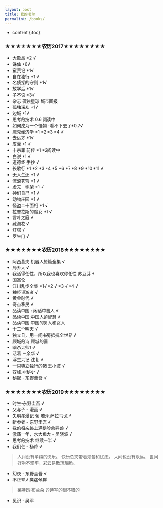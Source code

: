 ```yaml
---
layout: post
title: 我的书单
permalink: /books/
---
```


* content
{:toc}



### ★★★★★★★农历2017★★★★★★★★
* 大败局 *2 √
* 诛仙 *6√
* 蛮荒记 *1√
* 自在独行 *1 √
* 名侦探的守则 *1√
* 放学后 *1√
* 子不语 *3√
* 杂志 孤独星球 城市画报
* 孤独深处  *1√
* 边城  *1√
* 思考的技术  0.6 阅读中
* 如何成为一个怪物 -看不下去了*0.7√
* 魔鬼经济学 *1 *2 *3  *4 √
* 去远方 *1√
* 皮囊 *1  √
* 十宗罪  前传 *1  *2阅读中
* 白说 *1 √
*  道德经 手抄  √
* 长歌行 *1 *2 *3 *4 *5 *6 *7 *8 *9 *10 *11 √
* 无人生还 *1 √
* 流浪苍穹 *1 √
* 虚无十字架 *1 √
* 神们自己 *1 √
* 动物庄园 *1 √
* 怪盗二十面相 *1 √
* 拉普拉斯的魔女 *1 √
* 言叶之庭 √
* 藏海花 √
* 灯塔  √
* 罗生门 √

### ★★★★★★★农历2018★★★★★★★★
* 阿西莫夫 机器人短篇全集  √
* 局外人 √
* 我活得任性，所以我也喜欢你任性 苏豆芽 √
* 国富论
* 江川乱步全集 *1√  *2 √ *3 √ *4 √ 
* 神经漫游者 √
* 黄金时代 √
* 奇点移民 √
* 品读中国 : 闲话中国人  √
* 品读中国:中国人的智慧 √
* 品读中国:中国的男人和女人  
* 十二个明天 √
* 独立日，用一间书房抵抗全世界  √
* 顾城的诗 顾城的画  
* 暗杀大师1 √
* 活着 －余华 √
* 浮生六记 沈复 √
* 一只特立独行的猪 王小波 √
* 双峰.神秘史  √ 
* 秘密 - 东野圭吾  √

### ★★★★★★★农历2019★★★★★★★★
* 时生-东野圭吾 √
* 父与子 - 漫画  √ 
* 失明症漫记 葡 若泽.萨拉马戈  √
* 新参者 - 东野圭吾 √
* 我的相亲路上满是珍禽异兽  √
* 激荡十年，水大鱼大  - 吴晓波 √
* 思考的技术 继续一半 √
* 我们仨 - 杨绛 √
 > 人间没有单纯的快乐。
 > 快乐总夹带着烦恼和忧虑。
 > 人间也没有永远。
 > 世间好物不坚牢，彩云易散琉璃脆。
* 幻夜 - 东野圭吾 √
* 不正常人类症候群 
 > 莱特昂·布兰朵 的诗写的很不错的
* 见识  -   吴军
